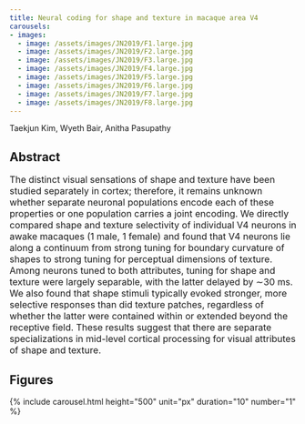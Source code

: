 ```yaml
---
title: Neural coding for shape and texture in macaque area V4
carousels:
- images: 
  - image: /assets/images/JN2019/F1.large.jpg
  - image: /assets/images/JN2019/F2.large.jpg
  - image: /assets/images/JN2019/F3.large.jpg
  - image: /assets/images/JN2019/F4.large.jpg
  - image: /assets/images/JN2019/F5.large.jpg
  - image: /assets/images/JN2019/F6.large.jpg
  - image: /assets/images/JN2019/F7.large.jpg
  - image: /assets/images/JN2019/F8.large.jpg
---
```


Taekjun Kim, Wyeth Bair, Anitha Pasupathy

## Abstract
<Font size = "3"> The distinct visual sensations of shape and texture have been studied separately in cortex; therefore, it remains unknown whether separate neuronal populations encode each of these properties or one population carries a joint encoding. We directly compared shape and texture selectivity of individual V4 neurons in awake macaques (1 male, 1 female) and found that V4 neurons lie along a continuum from strong tuning for boundary curvature of shapes to strong tuning for perceptual dimensions of texture. Among neurons tuned to both attributes, tuning for shape and texture were largely separable, with the latter delayed by ∼30 ms. We also found that shape stimuli typically evoked stronger, more selective responses than did texture patches, regardless of whether the latter were contained within or extended beyond the receptive field. These results suggest that there are separate specializations in mid-level cortical processing for visual attributes of shape and texture. </Font>

## Figures
{% include carousel.html height="500" unit="px" duration="10" number="1" %}


